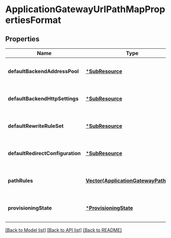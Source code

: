 # ApplicationGatewayUrlPathMapPropertiesFormat


## Properties
Name | Type | Description | Notes
------------ | ------------- | ------------- | -------------
**defaultBackendAddressPool** | [***SubResource**](SubResource.md) |  | [optional] [default to nothing]
**defaultBackendHttpSettings** | [***SubResource**](SubResource.md) |  | [optional] [default to nothing]
**defaultRewriteRuleSet** | [***SubResource**](SubResource.md) |  | [optional] [default to nothing]
**defaultRedirectConfiguration** | [***SubResource**](SubResource.md) |  | [optional] [default to nothing]
**pathRules** | [**Vector{ApplicationGatewayPathRule}**](ApplicationGatewayPathRule.md) | Path rule of URL path map resource. | [optional] [default to nothing]
**provisioningState** | [***ProvisioningState**](ProvisioningState.md) |  | [optional] [default to nothing]


[[Back to Model list]](../README.md#models) [[Back to API list]](../README.md#api-endpoints) [[Back to README]](../README.md)


